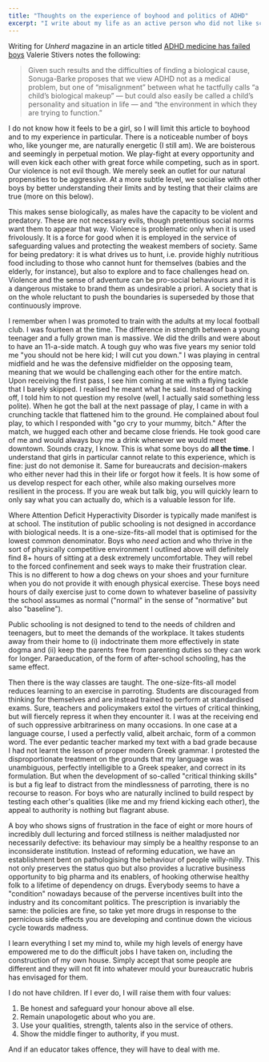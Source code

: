 ```yaml
---
title: "Thoughts on the experience of boyhood and politics of ADHD"
excerpt: "I write about my life as an active person who did not like school and who now sees the flaws in the prevailing policy paradigm."
---
```


Writing for _Unherd_ magazine in an article titled [ADHD medicine has failed boys](https://unherd.com/2025/05/how-adhd-medicine-failed-boys/) Valerie Stivers notes the following:

> Given such results and the difficulties of finding a biological cause, Sonuga-Barke proposes that we view ADHD not as a medical problem, but one of “misalignment” between what he tactfully calls “a child’s biological makeup” — but could also easily be called a child’s personality and situation in life — and “the environment in which they are trying to function.”

I do not know how it feels to be a girl, so I will limit this article to boyhood and to my experience in particular. There is a noticeable number of boys who, like younger me, are naturally energetic (I still am). We are boisterous and seemingly in perpetual motion. We play-fight at every opportunity and will even kick each other with great force while competing, such as in sport. Our violence is not evil though. We merely seek an outlet for our natural propensities to be aggressive. At a more subtle level, we socialise with other boys by better understanding their limits and by testing that their claims are true (more on this below).

This makes sense biologically, as males have the capacity to be violent and predatory. These are not necessary evils, though pretentious social norms want them to appear that way. Violence is problematic only when it is used frivolously. It is a force for good when it is employed in the service of safeguarding values and protecting the weakest members of society. Same for being predatory: it is what drives us to hunt, i.e. provide highly nutritious food including to those who cannot hunt for themselves (babies and the elderly, for instance), but also to explore and to face challenges head on. Violence and the sense of adventure can be pro-social behaviours and it is a dangerous mistake to brand them as undesirable a priori. A society that is on the whole reluctant to push the boundaries is superseded by those that continuously improve.

 I remember when I was promoted to train with the adults at my local football club. I was fourteen at the time. The difference in strength between a young teenager and a fully grown man is massive. We did the drills and were about to have an 11-a-side match. A tough guy who was five years my senior told me "you should not be here kid; I will cut you down." I was playing in central midfield and he was the defensive midfielder on the opposing team, meaning that we would be challenging each other for the entire match. Upon receiving the first pass, I see him coming at me with a flying tackle that I barely skipped. I realised he meant what he said. Instead of backing off, I told him to not question my resolve (well, I actually said something less polite). When he got the ball at the next passage of play, I came in with a crunching tackle that flattened him to the ground. He complained about foul play, to which I responded with "go cry to your mummy, bitch." After the match, we hugged each other and became close friends. He took good care of me and would always buy me a drink whenever we would meet downtown. Sounds crazy, I know. This is what some boys do **all the time**. I understand that girls in particular cannot relate to this experience, which is fine: just do not demonise it. Same for bureaucrats and decision-makers who either never had this in their life or forgot how it feels. It is how some of us develop respect for each other, while also making ourselves more resilient in the process. If you are weak but talk big, you will quickly learn to only say what you can actually do, which is a valuable lesson for life.

Where Attention Deficit Hyperactivity Disorder is typically made manifest is at school. The institution of public schooling is not designed in accordance with biological needs. It is a one-size-fits-all model that is optimised for the lowest common denominator. Boys who _need_ action and who thrive in the sort of physically competitive environment I outlined above will definitely find 8+ hours of sitting at a desk extremely uncomfortable. They will rebel to the forced confinement and seek ways to make their frustration clear. This is no different to how a dog chews on your shoes and your furniture when you do not provide it with enough physical exercise. These boys need hours of daily exercise just to come down to whatever baseline of passivity the school assumes as normal ("normal" in the sense of "normative" but also "baseline").

Public schooling is not designed to tend to the needs of children and teenagers, but to meet the demands of the workplace. It takes students away from their home to (i) indoctrinate them more effectively in state dogma and (ii) keep the parents free from parenting duties so they can work for longer. Paraeducation, of the form of after-school schooling, has the same effect.

Then there is the way classes are taught. The one-size-fits-all model reduces learning to an exercise in parroting. Students are discouraged from thinking for themselves and are instead trained to perform at standardised exams. Sure, teachers and policymakers extol the virtues of critical thinking, but will fiercely repress it when they encounter it. I was at the receiving end of such oppressive arbitrariness on many occasions. In one case at a language course, I used a perfectly valid, albeit archaic, form of a common word. The ever pedantic teacher marked my text with a bad grade because I had not learnt the lesson of proper modern Greek grammar. I protested the disproportionate treatment on the grounds that my language was unambiguous, perfectly intelligible to a Greek speaker, and correct in its formulation. But when the development of so-called "critical thinking skills" is but a fig leaf to distract from the mindlessness of parroting, there is no recourse to reason. For boys who are naturally inclined to build respect by testing each other's qualities (like me and my friend kicking each other), the appeal to authority is nothing but flagrant abuse.

A boy who shows signs of frustration in the face of eight or more hours of incredibly dull lecturing and forced stillness is neither maladjusted nor necessarily defective: its behaviour may simply be a healthy response to an inconsiderate institution. Instead of reforming education, we have an establishment bent on pathologising the behaviour of people willy-nilly. This not only preserves the status quo but also provides a lucrative business opportunity to big pharma and its enablers, of hooking otherwise healthy folk to a lifetime of dependency on drugs. Everybody seems to have a "condition" nowadays because of the perverse incentives built into the industry and its concomitant politics. The prescription is invariably the same: the policies are fine, so take yet more drugs in response to the pernicious side effects you are developing and continue down the vicious cycle towards madness.

I learn everything I set my mind to, while my high levels of energy have empowered me to do the difficult jobs I have taken on, including the construction of my own house. Simply accept that some people are different and they will not fit into whatever mould your bureaucratic hubris has envisaged for them.

I do not have children. If I ever do, I will raise them with four values:

1. Be honest and safeguard your honour above all else.
2. Remain unapologetic about who you are.
3. Use your qualities, strength, talents also in the service of others.
4. Show the middle finger to authority, if you must.

And if an educator takes offence, they will have to deal with me.
